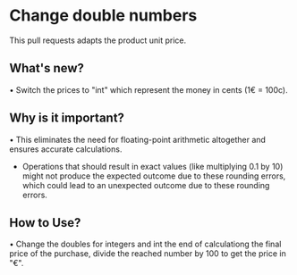 # Change double numbers
This pull requests adapts the product unit price.
<br/>

## What's new?
•⁠  ⁠Switch the prices to "int" which represent the money in cents (1€ = 100c).

## Why is it important?
•⁠ ⁠This eliminates the need for floating-point arithmetic altogether and ensures accurate calculations.
- Operations that should result in exact values (like multiplying 0.1 by 10) might not produce the expected outcome due to these rounding errors, which could lead to an unexpected outcome due to these rounding errors.

## How to Use?
•⁠  ⁠Change the doubles for integers and int the end of calculationg the final price of the purchase, divide the reached number by 100 to get the price in "€".

<br/>
<br/>
